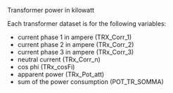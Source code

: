 Transformer power in kilowatt

Each transformer dataset is for the following variables:
- current phase 1 in ampere (TRX_Corr_1)
- current phase 2 in ampere (TRx_Corr_2)
- current phase 3 in ampere (TRx_Corr_3)
- neutral current (TRx_Corr_n)
- cos phi (TRx_cosFi)
- apparent power (TRx_Pot_att)
- sum of the power consumption (POT_TR_SOMMA)